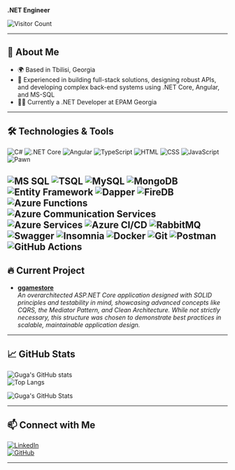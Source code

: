 **.NET Engineer**

![Visitor Count](https://komarev.com/ghpvc/?username=errkedukke&color=blue)

---

## 🚀 About Me

- 🌍 Based in Tbilisi, Georgia
- 💼 Experienced in building full-stack solutions, designing robust APIs, and developing complex back-end systems using .NET Core, Angular, and MS-SQL
- 👨‍💻 Currently a .NET Developer at EPAM Georgia

---

## 🛠️ Technologies & Tools

![C#](https://img.shields.io/badge/-CSharp-05122A?style=flat&logo=csharp) ![.NET Core](https://img.shields.io/badge/-.NET_Core-05122A?style=flat&logo=dotnet) ![Angular](https://img.shields.io/badge/-Angular-05122A?style=flat&logo=angular) ![TypeScript](https://img.shields.io/badge/-TypeScript-05122A?style=flat&logo=typescript) ![HTML](https://img.shields.io/badge/-HTML-05122A?style=flat&logo=html5) ![CSS](https://img.shields.io/badge/-CSS-05122A?style=flat&logo=css3) ![JavaScript](https://img.shields.io/badge/-JavaScript-05122A?style=flat&logo=javascript) ![Pawn](https://img.shields.io/badge/-Pawn-05122A?style=flat&logo=pawn)

## ![MS SQL](https://img.shields.io/badge/-MS_SQL_Server-05122A?style=flat&logo=microsoftsqlserver) ![TSQL](https://img.shields.io/badge/-TSQL-05122A?style=flat&logo=microsoftsqlserver) ![MySQL](https://img.shields.io/badge/-MySQL-05122A?style=flat&logo=mysql) ![MongoDB](https://img.shields.io/badge/-MongoDB-05122A?style=flat&logo=mongodb) ![Entity Framework](https://img.shields.io/badge/-Entity_Framework_Core-05122A?style=flat&logo=dotnet) ![Dapper](https://img.shields.io/badge/-Dapper-05122A?style=flat&logo=dapper) ![FireDB](https://img.shields.io/badge/-FireDB-05122A?style=flat&logo=firebasestudio) ![Azure Functions](https://img.shields.io/badge/-Azure_Functions-05122A?style=flat&logo=microsoftazure) ![Azure Communication Services](https://img.shields.io/badge/-Azure_Communication_Services-05122A?style=flat&logo=microsoftazure) ![Azure Services](https://img.shields.io/badge/-Azure_Services-05122A?style=flat&logo=microsoftazure) ![Azure CI/CD](https://img.shields.io/badge/-Azure_CI_CD-05122A?style=flat&logo=microsoftazure) ![RabbitMQ](https://img.shields.io/badge/-RabbitMQ-05122A?style=flat&logo=rabbitmq) ![Swagger](https://img.shields.io/badge/-Swagger-05122A?style=flat&logo=swagger) ![Insomnia](https://img.shields.io/badge/-Insomnia-05122A?style=flat&logo=insomnia) ![Docker](https://img.shields.io/badge/-Docker-05122A?style=flat&logo=docker) ![Git](https://img.shields.io/badge/-Git-05122A?style=flat&logo=git) ![Postman](https://img.shields.io/badge/-Postman-05122A?style=flat&logo=postman) ![GitHub Actions](https://img.shields.io/badge/-GitHub_Actions-05122A?style=flat&logo=github-actions)

## 🔥 Current Project

- **[ggamestore](https://github.com/errkedukke/ggamestore)**  
  _An overarchitected ASP.NET Core application designed with SOLID principles and testability in mind, showcasing advanced concepts like CQRS, the Mediator Pattern, and Clean Architecture. While not strictly necessary, this structure was chosen to demonstrate best practices in scalable, maintainable application design._

---

## 📈 GitHub Stats

![Guga's GitHub stats](https://github-readme-stats.vercel.app/api?username=errkedukke&show_icons=true&count_private=true&theme=radical)  
![Top Langs](https://github-readme-stats.vercel.app/api/top-langs/?username=errkedukke&layout=compact&theme=radical)

![Guga's GitHub Stats](https://github-readme-stats.vercel.app/api?username=errkedukke&show_icons=true&theme=radical&bg_color=05122A&title_color=ffffff&icon_color=ffffff&hide=prs&count_private=true)


---

## 📫 Connect with Me

[![LinkedIn](https://img.shields.io/badge/LinkedIn-0077B5?style=flat&logo=linkedin&logoColor=white)](https://www.linkedin.com/in/rukhadzeg/)  
[![GitHub](https://img.shields.io/badge/GitHub-100000?style=flat&logo=github&logoColor=white)](https://github.com/errkedukke)

---
